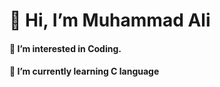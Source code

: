  <h1>👋 Hi, I’m Muhammad Ali</h1>
<h4>👀 I’m interested in Coding.</h4>
<h4>🌱 I’m currently learning C language</h4>

<!---
alicyber99/alicyber99 is a ✨ special ✨ repository because its `README.md` (this file) appears on your GitHub profile.
You can click the Preview link to take a look at your changes.
--->
